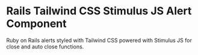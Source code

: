 # Rails Tailwind CSS Stimulus JS Alert Component

Ruby on Rails alerts styled with Tailwind CSS powered with Stimulus JS for close and auto close functions.
